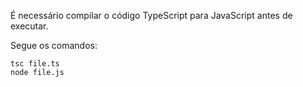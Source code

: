 É necessário compilar o código TypeScript para JavaScript antes de executar.

Segue os comandos:

```shell
tsc file.ts
node file.js

```